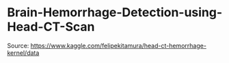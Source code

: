 # Brain-Hemorrhage-Detection-using-Head-CT-Scan

Source: https://www.kaggle.com/felipekitamura/head-ct-hemorrhage-kernel/data
